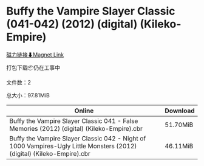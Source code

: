 # Buffy the Vampire Slayer Classic (041-042) (2012) (digital) (Kileko-Empire)

[磁力链接⬇Magnet Link](magnet:?xt=urn:btih:42c25898fabcec82e85e9df946aa7d5b53effd15&dn=Buffy%20the%20Vampire%20Slayer%20Classic%20%28041-042%29%20%282012%29%20%28digital%29%20%28Kileko-Empire%29)

打包下载📦仍在工事中

文件数：2

总大小：97.81MiB

Online | Download
--- | ---
Buffy the Vampire Slayer Classic 041 - False Memories (2012) (digital) (Kileko-Empire).cbr | 51.70MiB
Buffy the Vampire Slayer Classic 042 - Night of 1000 Vampires-Ugly Little Monsters (2012) (digital) (Kileko-Empire).cbr | 46.11MiB